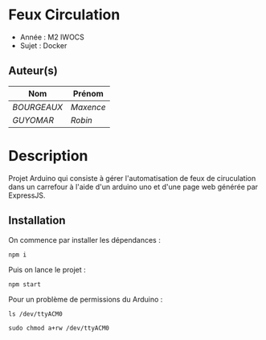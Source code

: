 # Feux Circulation

- Année : M2 IWOCS
- Sujet : Docker

## Auteur(s)

|Nom|Prénom|
|--|--|
| *BOURGEAUX* | *Maxence*|
| *GUYOMAR* | *Robin* |

# Description

Projet Arduino qui consiste à gérer l'automatisation de feux de ciruculation dans un carrefour à l'aide d'un arduino uno 
et d'une page web générée par ExpressJS.

## Installation

On commence par installer les dépendances :

    npm i

Puis on lance le projet :

    npm start

Pour un problème de permissions du Arduino : 

    ls /dev/ttyACM0

    sudo chmod a+rw /dev/ttyACM0

